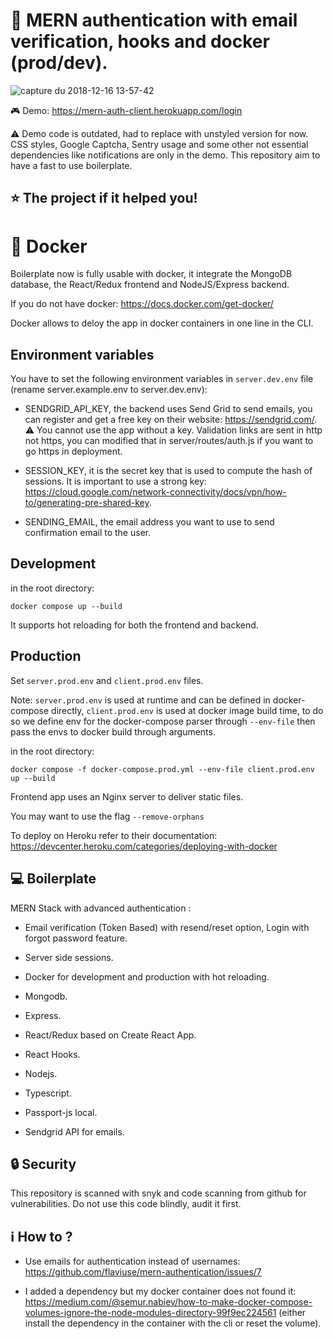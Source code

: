# :rocket: MERN authentication with email verification, hooks and docker (prod/dev).

![capture du 2018-12-16 13-57-42](https://user-images.githubusercontent.com/40322270/50053751-aa653080-013a-11e9-9a8d-35a55c9042f1.png)

:video_game: Demo: <https://mern-auth-client.herokuapp.com/login>

:warning: Demo code is outdated, had to replace with unstyled version for now. CSS styles, Google Captcha, Sentry usage and some other not essential dependencies like notifications are only in the demo. This repository aim to have a fast to use boilerplate.

## :star: The project if it helped you!

# :whale: Docker

Boilerplate now is fully usable with docker, it integrate the MongoDB database, the React/Redux frontend and NodeJS/Express backend.

If you do not have docker: <https://docs.docker.com/get-docker/>

Docker allows to deloy the app in docker containers in one line in the CLI.

## Environment variables

You have to set the following environment variables in `server.dev.env` file (rename server.example.env to server.dev.env):

- SENDGRID_API_KEY, the backend uses Send Grid to send emails, you can register and get a free key on their website: <https://sendgrid.com/>. :warning: You cannot use the app without a key. Validation links are sent in http not https, you can modified that in server/routes/auth.js if you want to go https in deployment.

- SESSION_KEY, it is the secret key that is used to compute the hash of sessions. It is important to use a strong key: <https://cloud.google.com/network-connectivity/docs/vpn/how-to/generating-pre-shared-key>.

- SENDING_EMAIL, the email address you want to use to send confirmation email to the user.

## Development

in the root directory:

`docker compose up --build`

It supports hot reloading for both the frontend and backend.

## Production

Set `server.prod.env` and `client.prod.env` files.

Note: `server.prod.env` is used at runtime and can be defined in docker-compose directly, `client.prod.env` is used at docker image build time, to do so we define env for the docker-compose parser through `--env-file` then pass the envs to docker build through arguments.

in the root directory:

`docker compose -f docker-compose.prod.yml --env-file client.prod.env up --build`

Frontend app uses an Nginx server to deliver static files.

You may want to use the flag `--remove-orphans`

To deploy on Heroku refer to their documentation:
<https://devcenter.heroku.com/categories/deploying-with-docker>

## :computer: Boilerplate

MERN Stack with advanced authentication :

- Email verification (Token Based) with resend/reset option, Login with forgot password feature.

- Server side sessions.

- Docker for development and production with hot reloading.

- Mongodb.

- Express.

- React/Redux based on Create React App.

- React Hooks.

- Nodejs.

- Typescript.

- Passport-js local.

- Sendgrid API for emails.

## :lock: Security

This repository is scanned with snyk and code scanning from github for vulnerabilities. Do not use this code blindly, audit it first.

## :information_source: How to ?

- Use emails for authentication instead of usernames: <https://github.com/flaviuse/mern-authentication/issues/7>

- I added a dependency but my docker container does not found it: <https://medium.com/@semur.nabiev/how-to-make-docker-compose-volumes-ignore-the-node-modules-directory-99f9ec224561> (either install the dependency in the container with the cli or reset the volume).
